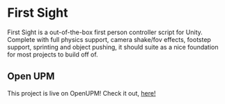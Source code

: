 # First Sight

First Sight is a out-of-the-box first person controller script for Unity. Complete with full physics support, camera shake/fov effects, footstep support, sprinting and object pushing, it should suite as a nice foundation for most projects to build off of.

## Open UPM

This project is live on OpenUPM! Check it out, [here!](https://openupm.com/packages/net.wraithavengames.firstsight/)
